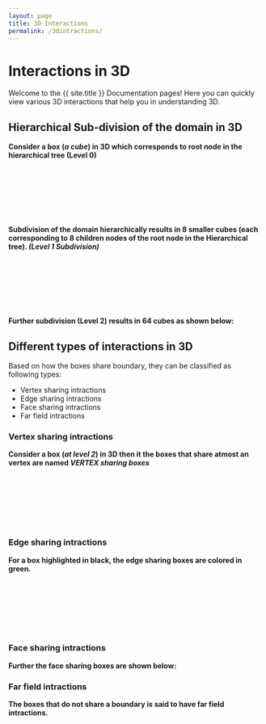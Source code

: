 ```yaml
---
layout: page
title: 3D Interactions
permalink: /3dintractions/
---
```


# Interactions in 3D

Welcome to the {{ site.title }} Documentation pages! Here you can quickly view various 3D interactions that help you in understanding 3D.


<div class="container">
<div class="section-title">
<h2>Hierarchical Sub-division of the domain in 3D</h2>
</div>
<p><b>Consider a box (<i>a cube</i>) in 3D which corresponds to root node in the hierarchical tree (Level 0)</b></p>
<object data="level0.html" width="500" height="500"></object> <br><br><br><br><br><br>

<p><b>Subdivision of the domain hierarchically results in 8 smaller cubes (each corresponding to 8 children nodes of the root node in the Hierarchical tree).  <i>(Level 1 Subdivision)</i></b></p>
<object data="level1.html" width="500" height="500"></object> <br><br><br><br><br><br>
<p><b>Further subdivision (Level 2) results in 64 cubes as shown below:</b></p>
<object data="lvl32.html" width="500" height="500"></object>
</div>

<div class="container">
<div class="section-title">
<h2>Different types of interactions in 3D</h2>
</div>
<p>Based on how the boxes share boundary, they can be classified as following types:</p> 
 <ul>
  <li>Vertex sharing intractions</li>
  <li>Edge sharing intractions</li>
  <li>Face sharing intractions</li>
  <li>Far field intractions</li>
</ul> 
<h3>Vertex sharing intractions</h3>
<p><b>Consider a box (<i>at level 2</i>) in 3D then it the boxes that share atmost an vertex are named<i> VERTEX sharing boxes</i></b></p>
<object data="neighbours_vertex_nodots.html" width="500" height="500"></object> <br><br><br><br><br><br>
<h3>Edge sharing intractions</h3>
<p><b>For a box highlighted in black, the edge sharing boxes are colored in green.</b></p>
<object data="neighbours_edge_nodots.html" width="500" height="500"></object> <br><br><br><br><br><br>
<h3>Face sharing intractions</h3>
<p><b>Further the face sharing boxes are shown below:</b></p>
<object data="neighbours_face_nodots.html" width="500" height="500"></object>
<h3>Far field intractions</h3>
<p><b>The boxes that do not share a boundary is said to have far field intractions.</b></p>
</div>